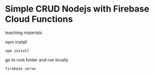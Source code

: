 # Simple CRUD Nodejs with Firebase Cloud Functions
 teaching materials

npm install
```
npm install
```

go to root folder and run locally
```
firebase serve
```